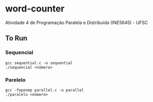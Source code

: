 # word-counter
Atividade 4 de Programação Paralela e Distribuída (INE5645) - UFSC

## To Run
### Sequencial
`gcc sequential.c -o sequential`<br>
`./sequencial <número>`

### Parelelo
`gcc -fopenmp parallel.c -o parallel`<br>
`./paralelo <número>`
